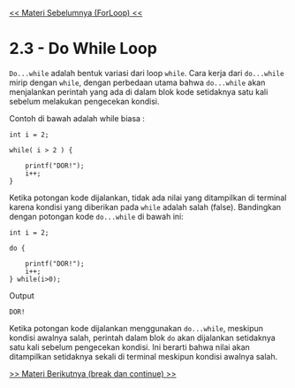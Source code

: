 [<< Materi Sebelumnya (ForLoop) <<](2.2-ForLoop.md)
# 2.3 - Do While Loop
`Do...while` adalah bentuk variasi dari loop `while`. Cara kerja dari `do...while` mirip dengan `while`, dengan perbedaan utama bahwa `do...while` akan menjalankan perintah yang ada di dalam blok kode setidaknya satu kali sebelum melakukan pengecekan kondisi.

Contoh di bawah adalah while biasa :

    int i = 2;

    while( i > 2 ) {

        printf("DOR!");
        i++;
    }

Ketika potongan kode dijalankan, tidak ada nilai yang ditampilkan di terminal karena kondisi yang diberikan pada `while` adalah salah (false). Bandingkan dengan potongan kode `do...while` di bawah ini:

    int i = 2;

    do {

        printf("DOR!");
        i++;
    } while(i>0);

Output

    DOR!

Ketika potongan kode dijalankan menggunakan `do...while`, meskipun kondisi awalnya salah, perintah dalam blok `do` akan dijalankan setidaknya satu kali sebelum pengecekan kondisi. Ini berarti bahwa nilai akan ditampilkan setidaknya sekali di terminal meskipun kondisi awalnya salah.

[>> Materi Berikutnya (break dan continue) >>](2.4-BreakandContinue.md)